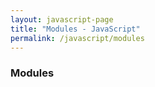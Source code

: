 ```yaml
---
layout: javascript-page
title: "Modules - JavaScript"
permalink: /javascript/modules
---
```


### Modules
